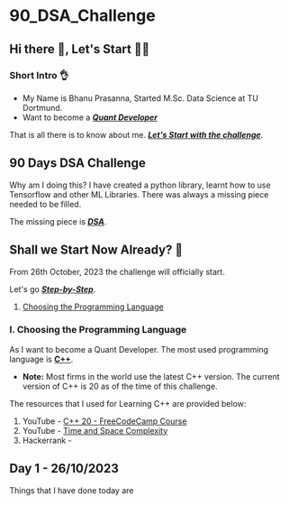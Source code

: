 # 90_DSA_Challenge

## Hi there 👋, Let's Start 🧑‍💻

### Short Intro 👌

- My Name is Bhanu Prasanna, Started M.Sc. Data Science at TU Dortmund.
- Want to become a <u>***Quant Developer***</u>

That is all there is to know about me. <u>***Let's Start with the challenge***</u>.

## 90 Days DSA Challenge

Why am I doing this? I have created a python library, learnt how to use Tensorflow and other ML Libraries. There was always a missing piece needed to be filled.

The missing piece is <u>***DSA***</u>.

## Shall we Start Now Already? 🤨

From 26th October, 2023 the challenge will officially start.

Let's go <u>***Step-by-Step***</u>.

1. [Choosing the Programming Language](/challenges/2023-10-25-90_DSA_Challenge/#i.-choosing-the-programming-language)
<!-- 2. -->

### I. Choosing the Programming Language

As I want to become a Quant Developer. The most used programming language is <u>**C++**</u>.

- **Note:** Most firms in the world use the latest C++ version. The current version of C++ is 20 as of the time of this challenge.

The resources that I used for Learning C++ are provided below:

1. YouTube - [C++ 20 - FreeCodeCamp Course](https://www.youtube.com/watch?v=8jLOx1hD3_o&pp=ygUKYysrIGNvdXJzZQ%3D%3D)
2. YouTube - [Time and Space Complexity](https://www.youtube.com/watch?v=mV3wrLBbuuE&pp=ygUadGltZSBhbmQgc3BhY2UgY29tcGxleGl0eSA%3D)
2. Hackerrank - 


## Day 1 - 26/10/2023

Things that I have done today are
